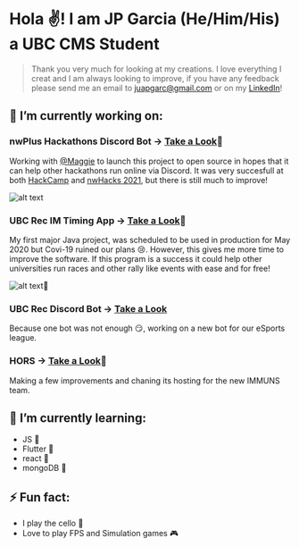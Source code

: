 # Hola ✌! I am JP Garcia (He/Him/His) a UBC CMS Student

> Thank you very much for looking at my creations. I love everything I creat and I am always looking to improve, if you have any feedback please send me an email to [juapgarc@gmail.com](mailto:juapgarc@gmail.com) or on my [LinkedIn](https://www.linkedin.com/in/juan-pablo-g-537832113/)!

## 🔭 I’m currently working on:
### nwPlus Hackathons Discord Bot -> [Take a Look](https://github.com/nwplus/nwPlus_discord_bot)👀
Working with [@Maggie](https://github.com/mwang2000) to launch this project to open source in hopes that it can help other hackathons run online via Discord.
It was very succesfull at both [HackCamp](https://hackcamp.nwplus.io/) and [nwHacks 2021](https://www.nwhacks.io/), but there is still much to improve!

![alt text](https://img.shields.io/github/last-commit/nwPlus/nwPlus_Discord_bot?style=plastic)
### UBC Rec IM Timing App -> [Take a Look](https://github.com/JPGarCar/StormTheWallTimingApp)👀
My first major Java project, was scheduled to be used in production for May 2020 but Covi-19 ruined our plans 😢. However, this gives me more time to improve the software.
If this program is a success it could help other universities run races and other rally like events with ease and for free!

![alt text](https://img.shields.io/github/last-commit/JPGarCar/StormTheWallTimingApp?style=plastic)👀
### UBC Rec Discord Bot -> [Take a Look](https://github.com/JPGarCar/ubc-rec-esports-discord-bot)
Because one bot was not enough 😏, working on a new bot for our eSports league.

### HORS -> [Take a Look](https://github.com/JPGarCar/HORS)👀
Making a few improvements and chaning its hosting for the new IMMUNS team.

## 🌱 I’m currently learning:
- JS 👀
- Flutter 🤩
- react 🤺
- mongoDB 🥭

## ⚡ Fun fact:
- I play the cello 🎻
- Love to play FPS and Simulation games 🎮
